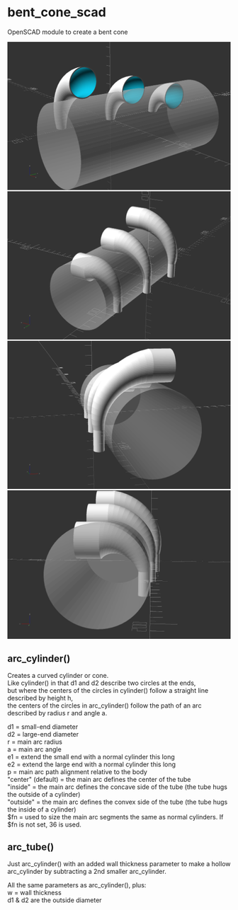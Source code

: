 # bent_cone_scad
OpenSCAD module to create a bent cone

![](bent_cone_demo.png)
![](bent_cone_demo_1.png)
![](bent_cone_demo_2.png)
![](bent_cone_demo_3.png)

## arc_cylinder()  
Creates a curved cylinder or cone.  
Like cylinder() in that d1 and d2 describe two circles at the ends,  
but where the centers of the circles in cylinder() follow a straight line described by height h,  
the centers of the circles in arc_cylinder() follow the path of an arc described by radius r and angle a.

d1 = small-end diameter  
d2 = large-end diameter  
r = main arc radius  
a = main arc angle  
e1 = extend the small end with a normal cylinder this long  
e2 = extend the large end with a normal cylinder this long  
p = main arc path alignment relative to the body  
 "center" (default) = the main arc defines the center of the tube  
 "inside" = the main arc defines the concave side of the tube (the tube hugs the outside of a cylinder)  
 "outside" = the main arc defines the convex side of the tube (the tube hugs the inside of a cylinder)  
$fn = used to size the main arc segments the same as normal cylinders. If $fn is not set, 36 is used.

## arc_tube()  
Just arc_cylinder() with an added wall thickness parameter to make a hollow arc_cylinder by subtracting a 2nd smaller arc_cylinder.

All the same parameters as arc_cylinder(), plus:  
w = wall thickness  
d1 & d2 are the outside diameter  
